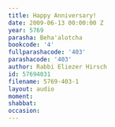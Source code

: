 ```yaml
---
title: Happy Anniversary!
date: 2009-06-13 00:00:00 Z
year: 5769
parasha: Beha'alotcha
bookcode: '4'
fullparashacode: '403'
parashacode: '403'
author: Rabbi Eliezer Hirsch
id: 57694031
filename: 5769-403-1
layout: audio
moment: 
shabbat: 
occasion: 
---
```


